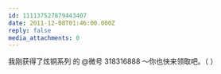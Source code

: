 ```yaml
---
id: 111137527879443407
date: 2011-12-08T01:46:00.000Z
reply: false
media_attachments: 0
---
```


我刚获得了炫铜系列 的 @微号 318316888 ～你也快来领取吧。（ ）​​​​

